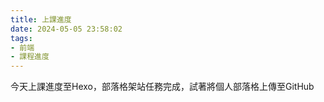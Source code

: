 ```yaml
---
title: 上課進度
date: 2024-05-05 23:58:02
tags:
- 前端
- 課程進度
---
```

今天上課進度至Hexo，部落格架站任務完成，試著將個人部落格上傳至GitHub